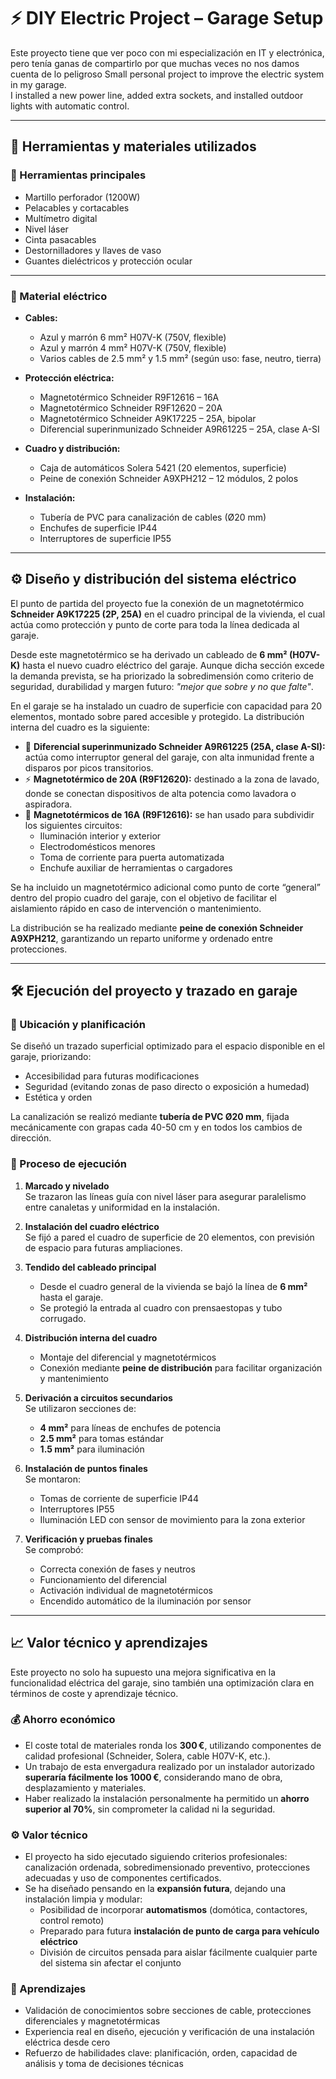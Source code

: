 # ⚡ DIY Electric Project – Garage Setup

Este proyecto tiene que ver poco con mi especialización en IT y electrónica, pero tenía ganas de compartirlo por que muchas veces no nos damos cuenta de lo peligroso
Small personal project to improve the electric system in my garage.  
I installed a new power line, added extra sockets, and installed outdoor lights with automatic control.

---

## 🧰 Herramientas y materiales utilizados

### 🔧 Herramientas principales
- Martillo perforador (1200W)
- Pelacables y cortacables
- Multímetro digital
- Nivel láser
- Cinta pasacables
- Destornilladores y llaves de vaso
- Guantes dieléctricos y protección ocular

---

### 🔌 Material eléctrico
- **Cables:**
  - Azul y marrón 6 mm² H07V-K (750V, flexible)
  - Azul y marrón 4 mm² H07V-K (750V, flexible)
  - Varios cables de 2.5 mm² y 1.5 mm² (según uso: fase, neutro, tierra)

- **Protección eléctrica:**
  - Magnetotérmico Schneider R9F12616 – 16A
  - Magnetotérmico Schneider R9F12620 – 20A
  - Magnetotérmico Schneider A9K17225 – 25A, bipolar
  - Diferencial superinmunizado Schneider A9R61225 – 25A, clase A-SI

- **Cuadro y distribución:**
  - Caja de automáticos Solera 5421 (20 elementos, superficie)
  - Peine de conexión Schneider A9XPH212 – 12 módulos, 2 polos

- **Instalación:**
  - Tubería de PVC para canalización de cables (Ø20 mm)
  - Enchufes de superficie IP44
  - Interruptores de superficie IP55

---

## ⚙️ Diseño y distribución del sistema eléctrico

El punto de partida del proyecto fue la conexión de un magnetotérmico **Schneider A9K17225 (2P, 25A)** en el cuadro principal de la vivienda, el cual actúa como protección y punto de corte para toda la línea dedicada al garaje.

Desde este magnetotérmico se ha derivado un cableado de **6 mm² (H07V-K)** hasta el nuevo cuadro eléctrico del garaje. Aunque dicha sección excede la demanda prevista, se ha priorizado la sobredimensión como criterio de seguridad, durabilidad y margen futuro: *"mejor que sobre y no que falte"*.

En el garaje se ha instalado un cuadro de superficie con capacidad para 20 elementos, montado sobre pared accesible y protegido. La distribución interna del cuadro es la siguiente:

- 🔌 **Diferencial superinmunizado Schneider A9R61225 (25A, clase A-SI):** actúa como interruptor general del garaje, con alta inmunidad frente a disparos por picos transitorios.
- ⚡ **Magnetotérmico de 20A (R9F12620):** destinado a la zona de lavado, donde se conectan dispositivos de alta potencia como lavadora o aspiradora.
- 🔧 **Magnetotérmicos de 16A (R9F12616):** se han usado para subdividir los siguientes circuitos:
  - Iluminación interior y exterior
  - Electrodomésticos menores
  - Toma de corriente para puerta automatizada
  - Enchufe auxiliar de herramientas o cargadores

Se ha incluido un magnetotérmico adicional como punto de corte “general” dentro del propio cuadro del garaje, con el objetivo de facilitar el aislamiento rápido en caso de intervención o mantenimiento.

La distribución se ha realizado mediante **peine de conexión Schneider A9XPH212**, garantizando un reparto uniforme y ordenado entre protecciones.  

---

## 🛠️ Ejecución del proyecto y trazado en garaje

### 📍 Ubicación y planificación

Se diseñó un trazado superficial optimizado para el espacio disponible en el garaje, priorizando:
- Accesibilidad para futuras modificaciones
- Seguridad (evitando zonas de paso directo o exposición a humedad)
- Estética y orden

La canalización se realizó mediante **tubería de PVC Ø20 mm**, fijada mecánicamente con grapas cada 40-50 cm y en todos los cambios de dirección.


### 🔩 Proceso de ejecución

1. **Marcado y nivelado**  
   Se trazaron las líneas guía con nivel láser para asegurar paralelismo entre canaletas y uniformidad en la instalación.

2. **Instalación del cuadro eléctrico**  
   Se fijó a pared el cuadro de superficie de 20 elementos, con previsión de espacio para futuras ampliaciones.

3. **Tendido del cableado principal**  
   - Desde el cuadro general de la vivienda se bajó la línea de **6 mm²** hasta el garaje.
   - Se protegió la entrada al cuadro con prensaestopas y tubo corrugado.

4. **Distribución interna del cuadro**  
   - Montaje del diferencial y magnetotérmicos
   - Conexión mediante **peine de distribución** para facilitar organización y mantenimiento

5. **Derivación a circuitos secundarios**  
   Se utilizaron secciones de:
   - **4 mm²** para líneas de enchufes de potencia
   - **2.5 mm²** para tomas estándar
   - **1.5 mm²** para iluminación

6. **Instalación de puntos finales**  
   Se montaron:
   - Tomas de corriente de superficie IP44
   - Interruptores IP55
   - Iluminación LED con sensor de movimiento para la zona exterior

7. **Verificación y pruebas finales**  
   Se comprobó:
   - Correcta conexión de fases y neutros
   - Funcionamiento del diferencial
   - Activación individual de magnetotérmicos
   - Encendido automático de la iluminación por sensor

---

## 📈 Valor técnico y aprendizajes

Este proyecto no solo ha supuesto una mejora significativa en la funcionalidad eléctrica del garaje, sino también una optimización clara en términos de coste y aprendizaje técnico.

### 💰 Ahorro económico

- El coste total de materiales ronda los **300 €**, utilizando componentes de calidad profesional (Schneider, Solera, cable H07V-K, etc.).
- Un trabajo de esta envergadura realizado por un instalador autorizado **superaría fácilmente los 1000 €**, considerando mano de obra, desplazamiento y materiales.
- Haber realizado la instalación personalmente ha permitido un **ahorro superior al 70%**, sin comprometer la calidad ni la seguridad.

### ⚙️ Valor técnico

- El proyecto ha sido ejecutado siguiendo criterios profesionales: canalización ordenada, sobredimensionado preventivo, protecciones adecuadas y uso de componentes certificados.
- Se ha diseñado pensando en la **expansión futura**, dejando una instalación limpia y modular:
  - Posibilidad de incorporar **automatismos** (domótica, contactores, control remoto)
  - Preparado para futura **instalación de punto de carga para vehículo eléctrico**
  - División de circuitos pensada para aislar fácilmente cualquier parte del sistema sin afectar el conjunto

### 🧠 Aprendizajes

- Validación de conocimientos sobre secciones de cable, protecciones diferenciales y magnetotérmicas
- Experiencia real en diseño, ejecución y verificación de una instalación eléctrica desde cero
- Refuerzo de habilidades clave: planificación, orden, capacidad de análisis y toma de decisiones técnicas





